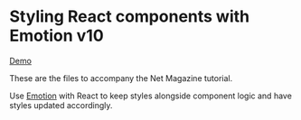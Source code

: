 # Styling React components with Emotion v10

[Demo](https://mattcrouch.github.io/gradientpicker/)

These are the files to accompany the Net Magazine tutorial.

Use [Emotion](https://emotion.sh/) with React to keep styles alongside component logic and have styles updated accordingly.
